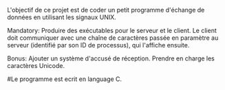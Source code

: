 L'objectif de ce projet est de coder un petit programme d'échange de données en utilisant les signaux UNIX.

Mandatory:
Produire des exécutables pour le serveur et le client.
Le client doit communiquer avec une chaîne de caractères passée en paramètre au serveur (identifié par son ID de processus), qui l'affiche ensuite.

Bonus:
Ajouter un système d'accusé de réception.
Prendre en charge les caractères Unicode.

#Le programme est ecrit en language C.
